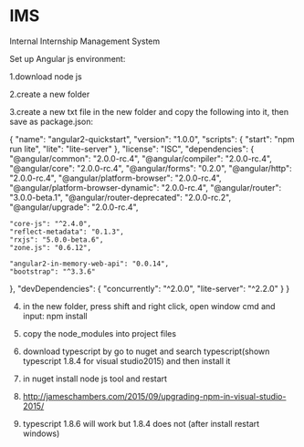 # IMS
Internal Internship Management System


Set up Angular js environment:

1.download node js

2.create a new folder

3.create a new txt file in the new folder and copy the following into it, then save as package.json:

{
  "name": "angular2-quickstart",
  "version": "1.0.0",
  "scripts": {
    "start": "npm run lite",
    "lite": "lite-server"
  },
  "license": "ISC",
  "dependencies": {
    "@angular/common": "2.0.0-rc.4",
    "@angular/compiler": "2.0.0-rc.4",
    "@angular/core": "2.0.0-rc.4",
    "@angular/forms": "0.2.0",
    "@angular/http": "2.0.0-rc.4",
    "@angular/platform-browser": "2.0.0-rc.4",
    "@angular/platform-browser-dynamic": "2.0.0-rc.4",
    "@angular/router": "3.0.0-beta.1",
    "@angular/router-deprecated": "2.0.0-rc.2",
    "@angular/upgrade": "2.0.0-rc.4",

    "core-js": "^2.4.0",
    "reflect-metadata": "0.1.3",
    "rxjs": "5.0.0-beta.6",
    "zone.js": "0.6.12",

    "angular2-in-memory-web-api": "0.0.14",
    "bootstrap": "^3.3.6"
  },
  "devDependencies": {
    "concurrently": "^2.0.0",
    "lite-server": "^2.2.0"
  }
}


4. in the new folder, press shift and right click, open window cmd and input: npm install


5. copy the node_modules into project files


6. download typescript by go to nuget and search typescript(shown typescript 1.8.4 for visual studio2015) and then install it

7. in nuget install node js tool and restart
	
8. http://jameschambers.com/2015/09/upgrading-npm-in-visual-studio-2015/

9. typescript 1.8.6 will work but 1.8.4 does not (after install restart windows)
